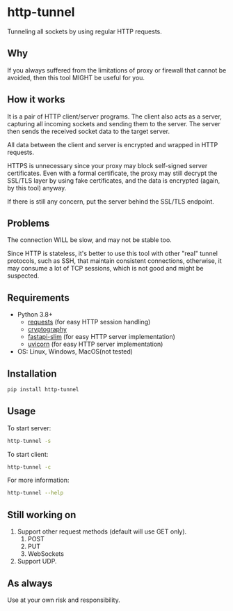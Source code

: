 # http-tunnel

Tunneling all sockets by using regular HTTP requests.

## Why

If you always suffered from the limitations of proxy or firewall that cannot be avoided,
then this tool MIGHT be useful for you.

## How it works

It is a pair of HTTP client/server programs.
The client also acts as a server, capturing all incoming sockets and sending them to the server.
The server then sends the received socket data to the target server.

All data between the client and server is encrypted and wrapped in HTTP requests.

HTTPS is unnecessary since your proxy may block self-signed server certificates.
Even with a formal certificate, the proxy may still decrypt the SSL/TLS layer by using fake certificates,
and the data is encrypted (again, by this tool) anyway.

If there is still any concern, put the server behind the SSL/TLS endpoint.

## Problems

The connection WILL be slow, and may not be stable too.

Since HTTP is stateless,
it's better to use this tool with other "real" tunnel protocols, such as SSH, that maintain consistent connections,
otherwise, it may consume a lot of TCP sessions, which is not good and might be suspected.

## Requirements

- Python 3.8+
  - [requests](https://pypi.org/project/requests/) (for easy HTTP session handling)
  - [cryptography](https://pypi.org/project/cryptography/)
  - [fastapi-slim](https://pypi.org/project/fastapi-slim/) (for easy HTTP server implementation)
  - [uvicorn](https://pypi.org/project/uvicorn/) (for easy HTTP server implementation)
- OS: Linux, Windows, MacOS(not tested)

## Installation

```bash
pip install http-tunnel
```

## Usage

To start server:

```bash
http-tunnel -s
```

To start client:

```bash
http-tunnel -c
```

For more information:

```bash
http-tunnel --help
```

## Still working on

1. Support other request methods (default will use GET only).
   1. POST
   2. PUT
   3. WebSockets
2. Support UDP.

## As always

Use at your own risk and responsibility.
